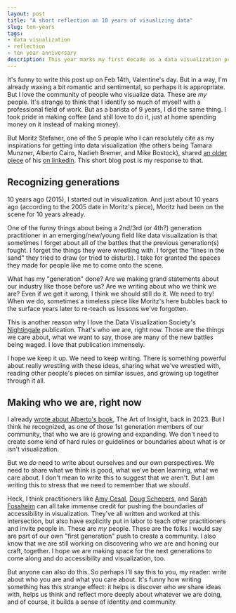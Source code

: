 ```yaml
---
layout: post
title: "A short reflection on 10 years of visualizing data"
slug: ten-years
tags:
- data visualization
- reflection
- ten year anniversary
description: This year marks my first decade as a data visualization practitioner. It also interestingly marks the first year I have done something professionally for longer than I have made coffee (which was for 9 years of my life).
---
```


It's funny to write this post up on Feb 14th, Valentine's day. But in a way, I'm already waxing a bit romantic and sentimental, so perhaps it is appropriate. But I love the community of people who visualize data. These are *my* people. It's strange to think that I identify so much of myself with a professional field of work. But as a barista of 9 years, I did the same thing. I took pride in making coffee (and still love to do it, just at home spending money on it instead of making money).

But Moritz Stefaner, one of the 5 people who I can resolutely cite as my inspirations for getting into data visualization (the others being Tamara Munzner, Alberto Cairo, Nadieh Bremer, and Mike Bostock), shared [an older piece](https://medium.com/visualizing-the-field/there-be-dragons-dataviz-in-the-industry-652e712394a0) of his [on linkedin](https://www.linkedin.com/posts/moritzstefaner_there-be-dragons-dataviz-in-the-industry-activity-7296124194491105280-YAGy?utm_source=share&utm_medium=member_desktop&rcm=ACoAADDAwBkBOdoW11I9B5DHy57VfR5jIs33Kq0). This short blog post is my response to that.

## Recognizing generations
10 years ago (2015), I started out in visualization. And just about 10 years ago (according to the 2005 date in Moritz's piece), Moritz had been on the scene for 10 years already.

One of the funny things about being a 2nd/3rd (or 4th?) generation practitioner in an emerging/new/young field like data visualization is that sometimes I forget about all of the battles that the previous generation(s) fought. I forget the things they were wrestling with. I forget the "lines in the sand" they tried to draw (or tried to disturb). I take for granted the spaces they made for people like me to come onto the scene.

What has my "generation" done? Are we making grand statements about our industry like those before us? Are we writing about who we think we are? Even if we get it wrong, I think we should still do it. We need to try! When we do, sometimes a timeless piece like Moritz's here bubbles back to the surface years later to re-teach us lessons we've forgotten.

This is another reason why I love the Data Visualization Society's [Nightingale](https://lnkd.in/ea3_Ycmz) publication. That's who we are, right now. Those are the things we care about, what we want to say, those are many of the new battles being waged. I love that publication immensely.

I hope we keep it up. We need to keep writing. There is something powerful about really wrestling with these ideas, sharing what we've wrestled with, reading other people's pieces on similar issues, and growing up together through it all.

## Making who we are, right now
I already [wrote about Alberto's book](https://www.frank.computer/blog/2023/08/art-of-insight-review.html), The Art of Insight, back in 2023. But I think he recognized, as one of those 1st generation members of our community, that who we are is growing and expanding. We don't need to create some kind of hard rules or guidelines or boundaries about what is or isn't visualization.

But we *do* need to write about ourselves and our own perspectives. We need to share what we think is good, what we've been learning, what we care about. I don't mean to write this to suggest that we aren't. But I am writing this to stress that we need to remember that we *should*.

Heck, I think practitioners like [Amy Cesal](https://www.amycesal.com/), [Doug Schepers](https://fizz.studio/), and [Sarah Fossheim](https://fossheim.io/) can all take immense credit for pushing the boundaries of accessibility in visualization. They've all written and worked at this intersection, but also have explicitly put in labor to teach other practitioners and invite people in. These are *my* people. These are the folks I would say are part of our own "first generation" push to create a community. I also know that we are still working on discovering who we are and honing our craft, together. I hope we are making space for the next generations to come along and do accessibility and visualization, too.

But anyone can also do this. So perhaps I'll say this to you, my reader: write about who you are and what you care about. It's funny how writing something has this strange effect: it helps is discover who we share ideas with, helps us think and reflect more deeply about whatever we are doing, and of course, it builds a sense of identity and community.
